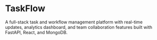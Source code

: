 # TaskFlow
A full-stack task and workflow management platform with real-time updates, analytics dashboard, and team collaboration features built with FastAPI, React, and MongoDB.
